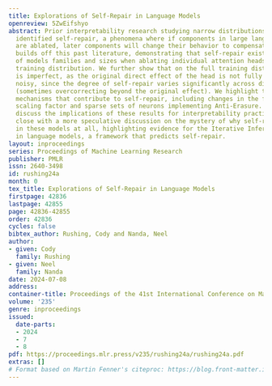 ```yaml
---
title: Explorations of Self-Repair in Language Models
openreview: 5ZwEifshyo
abstract: Prior interpretability research studying narrow distributions has preliminarily
  identified self-repair, a phenomena where if components in large language models
  are ablated, later components will change their behavior to compensate. Our work
  builds off this past literature, demonstrating that self-repair exists on a variety
  of models families and sizes when ablating individual attention heads on the full
  training distribution. We further show that on the full training distribution self-repair
  is imperfect, as the original direct effect of the head is not fully restored, and
  noisy, since the degree of self-repair varies significantly across different prompts
  (sometimes overcorrecting beyond the original effect). We highlight two different
  mechanisms that contribute to self-repair, including changes in the final LayerNorm
  scaling factor and sparse sets of neurons implementing Anti-Erasure. We additionally
  discuss the implications of these results for interpretability practitioners and
  close with a more speculative discussion on the mystery of why self-repair occurs
  in these models at all, highlighting evidence for the Iterative Inference hypothesis
  in language models, a framework that predicts self-repair.
layout: inproceedings
series: Proceedings of Machine Learning Research
publisher: PMLR
issn: 2640-3498
id: rushing24a
month: 0
tex_title: Explorations of Self-Repair in Language Models
firstpage: 42836
lastpage: 42855
page: 42836-42855
order: 42836
cycles: false
bibtex_author: Rushing, Cody and Nanda, Neel
author:
- given: Cody
  family: Rushing
- given: Neel
  family: Nanda
date: 2024-07-08
address:
container-title: Proceedings of the 41st International Conference on Machine Learning
volume: '235'
genre: inproceedings
issued:
  date-parts:
  - 2024
  - 7
  - 8
pdf: https://proceedings.mlr.press/v235/rushing24a/rushing24a.pdf
extras: []
# Format based on Martin Fenner's citeproc: https://blog.front-matter.io/posts/citeproc-yaml-for-bibliographies/
---
```

